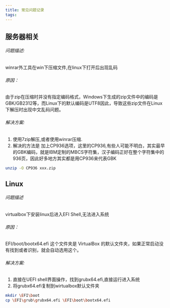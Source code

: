 ```yaml
---
title: 常见问题记录
tags:
---
```


## 服务器相关

###### 问题描述:
winrar外工具在win下压缩文件,在linux下打开后出现乱码
###### 原因：
由于zip在压缩时并没有指定编码格式，Windows下生成的zip文件中的编码是GBK/GB2312等，而Linux下的默认编码是UTF8因此，导致这些zip文件在Linux下解压时出现中文乱码问题。
###### 解决方案:
1. 使用7zip解压,或者使用winrar压缩.
2. 解决的方法是 加上CP936选项，这里的CP936,有些人可能不明白，其实最早的GBK编码，就是IBM定制的MBCS字符集，汉子编码正好在整个字符集中的936页，因此好多地方其实都是用CP936来代表GBK
``` bash
unzip -O CP936 xxx.zip
```

## Linux

###### 问题描述 
virtualbox下安装linux后进入EFI Shell,无法进入系统
###### 原因：
EFI/boot/bootx64.efi 这个文件夹是 VirtualBox 的默认文件夹，如果正常启动没有找到或者识别，就会自动选用这个。
###### 解决方案:
1. 直接在UEFI shell界面操作，找到grubx64.efi,直接运行进入系统
2. 将grubx64.efi复制到wirtualbox默认文件夹
``` bash
mkdir \EFI\boot
cp \EFI\grub\grubx64.efi \EFI\boot\bootx64.efi
```


